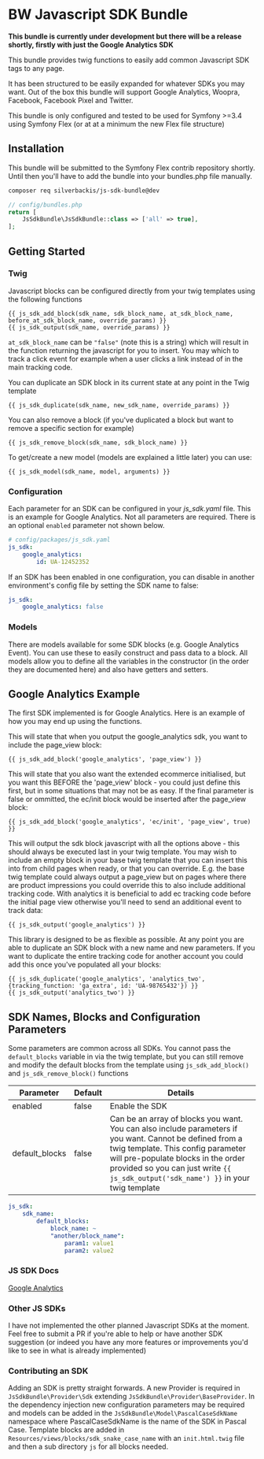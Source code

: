 # BW Javascript SDK Bundle
**This bundle is currently under development but there will be a release shortly, firstly with just the Google Analytics SDK**

This bundle provides twig functions to easily add common Javascript SDK tags to any page.

It has been structured to be easily expanded for whatever SDKs you may want. Out of the box this bundle will support Google Analytics, Woopra, Facebook, Facebook Pixel and Twitter.

This bundle is only configured and tested to be used for Symfony >=3.4 using Symfony Flex (or at at a minimum the new Flex file structure)

## Installation
This bundle will be submitted to the Symfony Flex contrib repository shortly. Until then you'll have to add the bundle into your bundles.php file manually.
```bash
composer req silverbackis/js-sdk-bundle@dev
```

```php
// config/bundles.php
return [
    JsSdkBundle\JsSdkBundle::class => ['all' => true],
];
```

## Getting Started
### Twig
Javascript blocks can be configured directly from your twig templates using the following functions
```twig
{{ js_sdk_add_block(sdk_name, sdk_block_name, at_sdk_block_name, before_at_sdk_block_name, override_params) }}
{{ js_sdk_output(sdk_name, override_params) }}
```
`at_sdk_block_name` can be `"false"` (note this is a string) which will result in the function returning the javascript for you to insert. You may which to track a click event for example when a user clicks a link instead of in the main tracking code.

You can duplicate an SDK block in its current state at any point in the Twig template
```twig
{{ js_sdk_duplicate(sdk_name, new_sdk_name, override_params) }}
```

You can also remove a block (if you've duplicated a block but want to remove a specific section for example)
```twig
{{ js_sdk_remove_block(sdk_name, sdk_block_name) }}
```

To get/create a new model (models are explained a little later) you can use:
```twig
{{ js_sdk_model(sdk_name, model, arguments) }}
```

### Configuration
Each parameter for an SDK can be configured in your *js_sdk.yaml* file. This is an example for Google Analytics. Not all parameters are required. There is an optional `enabled` parameter not shown below.
```yaml
# config/packages/js_sdk.yaml
js_sdk:
    google_analytics:
        id: UA-12452352
```

If an SDK has been enabled in one configuration, you can disable in another environment's config file by setting the SDK name to false:
```yaml
js_sdk:
    google_analytics: false
```

### Models
There are models available for some SDK blocks (e.g. Google Analytics Event). You can use these to easily construct and pass data to a block. All models allow you to define all the variables in the constructor (in the order they are documented here) and also have getters and setters.

## Google Analytics Example
The first SDK implemented is for Google Analytics. Here is an example of how you may end up using the functions.

This will state that when you output the google_analytics sdk, you want to include the page_view block:
```twig
{{ js_sdk_add_block('google_analytics', 'page_view') }}
```

This will state that you also want the extended ecommerce initialised, but you want this BEFORE the 'page_view' block - you could just define this first, but in some situations that may not be as easy. If the final parameter is false or ommitted, the ec/init block would be inserted after the page_view block:
```twig
{{ js_sdk_add_block('google_analytics', 'ec/init', 'page_view', true) }}
```

This will output the sdk block javascript with all the options above - this should always be executed last in your twig template. You may wish to include an empty block in your base twig template that you can insert this into from child pages when ready, or that you can override. E.g. the base twig template could always output a page_view but on pages where there are product impressions you could override this to also include additional tracking code. With analytics it is beneficial to add ec tracking code before the initial page view otherwise you'll need to send an additional event to track data:
```twig
{{ js_sdk_output('google_analytics') }}
```

This library is designed to be as flexible as possible. At any point you are able to duplicate an SDK block with a new name and new parameters. If you want to duplicate the entire tracking code for another account you could add this once you've populated all your blocks:
```twig
{{ js_sdk_duplicate('google_analytics', 'analytics_two', {tracking_function: 'ga_extra', id: 'UA-98765432'}) }}
{{ js_sdk_output('analytics_two') }}
```

## SDK Names, Blocks and Configuration Parameters
Some parameters are common across all SDKs. You cannot pass the `default_blocks` variable in via the twig template, but you can still remove and modify the default blocks from the template using `js_sdk_add_block()` and `js_sdk_remove_block()` functions

| Parameter | Default | Details |
| --- | --- | --- |
| enabled | false | Enable the SDK |
| default_blocks | false | Can be an array of blocks you want. You can also include parameters if you want. Cannot be defined from a twig template. This config parameter will pre-populate blocks in the order provided so you can just write `{{ js_sdk_output('sdk_name') }}` in your twig template |

```yaml
js_sdk:
    sdk_name:
        default_blocks:
            block_name: ~
            "another/block_name":
                param1: value1
                param2: value2
```

### JS SDK Docs
[Google Analytics](Docs/GoogleAnalytics.md)

### Other JS SDKs
I have not implemented the other planned Javascript SDKs at the moment. Feel free to submit a PR if you're able to help or have another SDK suggestion (or indeed you have any more features or improvements you'd like to see in what is already implemented)

### Contributing an SDK
Adding an SDK is pretty straight forwards. A new Provider is required in `JsSdkBundle\Provider\Sdk` extending `JsSdkBundle\Provider\BaseProvider`. In the dependency injection new configuration parameters may be required and models can be added in the `JsSdkBundle\Model\PascalCaseSdkName` namespace where PascalCaseSdkName is the name of the SDK in Pascal Case. Template blocks are added in `Resources/views/blocks/sdk_snake_case_name` with an `init.html.twig` file and then a sub directory `js` for all blocks needed.
